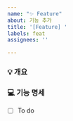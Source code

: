 ```yaml
---
name: "✨ Feature"
about: 기능 추가
title: '[Feature] '
labels: feat
assignees: ''

---
```


### 💡 개요
<!-- 새로 추가하려는 기능에 대해 간단하게 설명해주세요. -->


### 💻 기능 명세
<!-- 새로 추가하려는 기능에 대해 목록화해주세요. -->
 - [ ] To do
